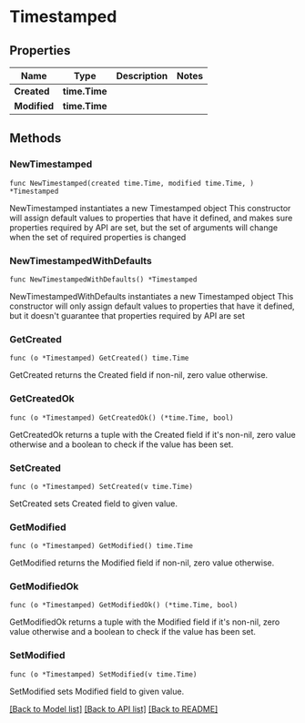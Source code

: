 # Timestamped

## Properties

Name | Type | Description | Notes
------------ | ------------- | ------------- | -------------
**Created** | **time.Time** |  | 
**Modified** | **time.Time** |  | 

## Methods

### NewTimestamped

`func NewTimestamped(created time.Time, modified time.Time, ) *Timestamped`

NewTimestamped instantiates a new Timestamped object
This constructor will assign default values to properties that have it defined,
and makes sure properties required by API are set, but the set of arguments
will change when the set of required properties is changed

### NewTimestampedWithDefaults

`func NewTimestampedWithDefaults() *Timestamped`

NewTimestampedWithDefaults instantiates a new Timestamped object
This constructor will only assign default values to properties that have it defined,
but it doesn't guarantee that properties required by API are set

### GetCreated

`func (o *Timestamped) GetCreated() time.Time`

GetCreated returns the Created field if non-nil, zero value otherwise.

### GetCreatedOk

`func (o *Timestamped) GetCreatedOk() (*time.Time, bool)`

GetCreatedOk returns a tuple with the Created field if it's non-nil, zero value otherwise
and a boolean to check if the value has been set.

### SetCreated

`func (o *Timestamped) SetCreated(v time.Time)`

SetCreated sets Created field to given value.


### GetModified

`func (o *Timestamped) GetModified() time.Time`

GetModified returns the Modified field if non-nil, zero value otherwise.

### GetModifiedOk

`func (o *Timestamped) GetModifiedOk() (*time.Time, bool)`

GetModifiedOk returns a tuple with the Modified field if it's non-nil, zero value otherwise
and a boolean to check if the value has been set.

### SetModified

`func (o *Timestamped) SetModified(v time.Time)`

SetModified sets Modified field to given value.



[[Back to Model list]](../README.md#documentation-for-models) [[Back to API list]](../README.md#documentation-for-api-endpoints) [[Back to README]](../README.md)



